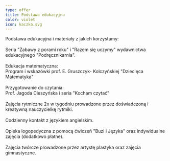```yaml
---
type: offer
title: Podstawa edukacyjna
color: violet
icon: kaczka.svg
---
```


Podstawa edukacyjna i materiały z jakich korzystamy:\
\
Seria "Zabawy z porami roku" i "Razem się uczymy" wydawnictwa edukacyjnego "Podręcznikarnia".\
\
Edukacja matematyczna:\
Program i wskazówki prof. E. Gruszczyk- Kolczyńskiej "Dziecięca Matematyka"\
\
Przygotowanie do czytania:\
Prof. Jagoda Cieszyńska i seria "Kocham czytać"\
\
Zajęcia rytmiczne 2x w tygodniu prowadzone przez doświadczoną i kreatywną nauczycielkę rytmiki.\
\
Codzienny kontakt z językiem angielskim. \
\
Opieka logopedyczna z pomocą ćwiczeń "Buzi i Języka" oraz indywidualne zajęcia (dodatkowo płatne).\
\
Zajęcia twórcze prowadzone przez artystę plastyka oraz zajęcia gimnastyczne.
